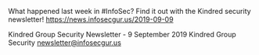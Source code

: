 What happened last week in #InfoSec? Find it out with the Kindred security newsletter!
https://news.infosecgur.us/2019-09-09

Kindred Group Security Newsletter - 9 September 2019
Kindred Group Security
newsletter@infosecgur.us
